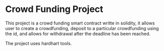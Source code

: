 # Crowd Funding Project

This project is a crowd funding smart contract writte in solidity, it allows user to create a crowdfunding, deposit to a particular crowdfunding using the id, and allows for withdrawal after the deadline has been reached. 

The project uses hardhart tools.


